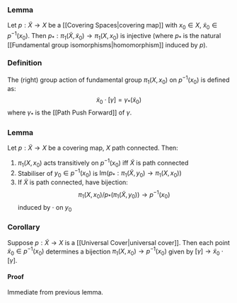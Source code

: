 ### Lemma
Let $p:\tilde{X}\to X$ be a [[Covering Spaces|covering map]] with $x_{0}\in X$, $\tilde{x}_{0}\in p ^{-1}(x_{0})$.
Then $p_{*}:\pi_{1}(\tilde{X},\tilde{x}_{0})\to \pi_{1}(X,x_{0})$ is injective 
(where $p_{*}$ is the natural [[Fundamental group isomorphisms|homomorphism]] induced by $p$).

### Definition
The (right) group action of fundamental group $\pi_{1}(X,x_{0})$ on $p ^{-1}(x_{0})$ 
is defined as:
$$
\tilde{x}_{0}\cdot[\gamma]=\gamma_{*}(\tilde{x}_{0})
$$
where $\gamma_{*}$ is the [[Path Push Forward]] of $\gamma$.
### Lemma
Let $p:\tilde{X}\to X$ be a covering map, $X$ path connected.
Then:
1. $\pi_{1}(X,x_{0})$ acts transitively on $p ^{-1}(x_{0})$ iff $\tilde{X}$ is path connected
2. Stabiliser of $y_{0}\in p ^{-1}(x_{0})$ is $\mathrm{Im}(p_{*}:\pi_{1}(\tilde{X},y_{0})\to \pi_{1}(X,x_{0}))$
3. If $\tilde{X}$ is path connected, have bijection:
$$
\pi_{1}(X,x_{0}) / p_{*}(\pi_{1}(\tilde{X},y_{0}))\longrightarrow p ^{-1}(x_{0})
$$
induced by $\cdot$ on $y_{0}$

### Corollary
Suppose $p:\tilde{X}\to X$ is a [[Universal Cover|universal cover]]. 
Then each point $\tilde{x}_{0}\in p ^{-1}(x_{0})$ determines a bijection $\pi_{1}(X,x_{0})\to p ^{-1}(x_{0})$ 
given by $[\gamma]\to \tilde{x}_{0}\cdot [\gamma]$.
#### Proof
Immediate from previous lemma.